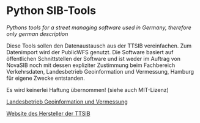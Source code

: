 # Python SIB-Tools

*Pythons tools for a street managing software used in Germany, therefore only 
german description*

Diese Tools sollen den Datenaustausch aus der TTSIB vereinfachen. Zum Datenimport 
wird der PublicWFS genutzt. Die Software basiert auf öffentlichen Schnittstellen der 
Software und ist weder im Auftrag von NovaSIB noch mit dessen expliziter Zustimmung
beim Fachbereich Verkehrsdaten, Landesbetrieb Geoinformation und Vermessung, Hamburg 
für eigene Zwecke entstanden.

Es wird keinerlei Haftung übernommen! (siehe auch MIT-Lizenz)


[Landesbetrieb Geoinformation und Vermessung](https://www.hamburg.de/bsw/landesbetrieb-geoinformation-und-vermessung/)

[Website des Hersteller der TTSIB](https://www.novasib.de/produkte/)